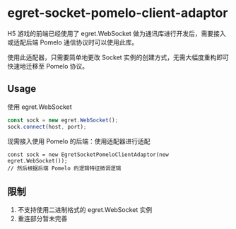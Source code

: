 # egret-socket-pomelo-client-adaptor
H5 游戏的前端已经使用了 egret.WebSocket 做为通讯库进行开发后，需要接入或适配后端 Pomelo 通信协议时可以使用此库。

使用此适配器，只需要简单地更改 Socket 实例的创建方式，无需大幅度重构即可快速地迁移至 Pomelo 协议。

## Usage
使用 egret.WebSocket
```javascript
const sock = new egret.WebSocket();
sock.connect(host, port);
```

现需接入使用 Pomelo 的后端：使用适配器进行适配
```
const sock = new EgretSocketPomeloClientAdaptor(new egret.WebSocket());
// 然后根据后端 Pomelo 的逻辑特征微调逻辑
```

## 限制
1. 不支持使用二进制格式的 egret.WebSocket 实例
2. 重连部分暂未完善
